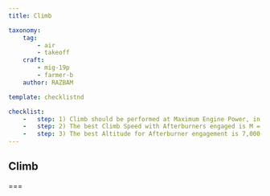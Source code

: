 ```yaml
---
title: Climb

taxonomy:
    tag:
        - air
        - takeoff
    craft: 
        - mig-19p
        - farmer-b
    author: RAZBAM

template: checklistnd

checklist:
    -   step: 1) Climb should be performed at Maximum Engine Power, in order to save Time and Fuel.
    -   step: 2) The best Climb Speed with Afterburners engaged is M = 0.88-0.9.
    -   step: 3) The best Altitude for Afterburner engagement is 7,000-8,000 meters. When engaging the afterburner at this Altitude, the climb will require less Time and Fuel than with Military Power selected.
---
```


## Climb

===

